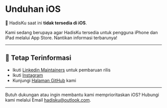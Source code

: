 # Unduhan iOS

🚫 HadisKu saat ini **tidak tersedia di iOS**.

Kami sedang berupaya agar HadisKu tersedia untuk pengguna iPhone dan iPad melalui App Store. Nantikan informasi terbarunya!

---

## 🔔 Tetap Terinformasi

- Ikuti [Linkedin Maintainers](https://linkedin.com/in/cahyanudien) untuk pembaruan rilis
- Ikuti [Instagram](https://instagram.com/cas8398)
- Kunjungi [Halaman GitHub](https://flagodna-developer.github.io/hadisku/) kami

---

Butuh dukungan atau ingin membantu kami memprioritaskan iOS? Hubungi kami melalui Email [hadisku@outlook.com](mailto:hadisku@outlook.com).

